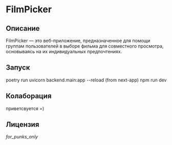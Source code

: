 # FilmPicker

## Описание

FilmPicker — это веб-приложение, предназначенное для помощи группам пользователей в выборе фильма для совместного просмотра, основываясь на их индивидуальных предпочтениях.

## Запуск
poetry run uvicorn backend.main:app --reload
(from next-app) npm run dev

## Колаборация
приветсвуется =)

## Лицензия
*for_punks_only*


